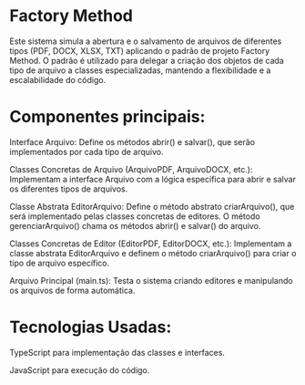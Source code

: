 # Factory Method
Este sistema simula a abertura e o salvamento de arquivos de diferentes tipos (PDF, DOCX, XLSX, TXT) aplicando o padrão de projeto Factory Method. O padrão é utilizado para delegar a criação dos objetos de cada tipo de arquivo a classes especializadas, mantendo a flexibilidade e a escalabilidade do código.

# Componentes principais:
Interface Arquivo:
Define os métodos abrir() e salvar(), que serão implementados por cada tipo de arquivo.

Classes Concretas de Arquivo (ArquivoPDF, ArquivoDOCX, etc.):
Implementam a interface Arquivo com a lógica específica para abrir e salvar os diferentes tipos de arquivos.

Classe Abstrata EditorArquivo:
Define o método abstrato criarArquivo(), que será implementado pelas classes concretas de editores.
O método gerenciarArquivo() chama os métodos abrir() e salvar() do arquivo.

Classes Concretas de Editor (EditorPDF, EditorDOCX, etc.):
Implementam a classe abstrata EditorArquivo e definem o método criarArquivo() para criar o tipo de arquivo específico.

Arquivo Principal (main.ts):
Testa o sistema criando editores e manipulando os arquivos de forma automática.

# Tecnologias Usadas:
TypeScript para implementação das classes e interfaces.

JavaScript para execução do código.
